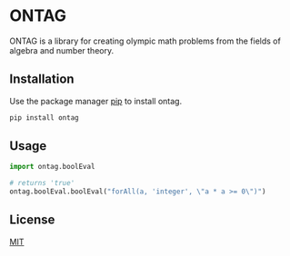 # ONTAG

ONTAG is a library for creating olympic math problems from the fields of algebra and number theory.

## Installation

Use the package manager [pip](https://pip.pypa.io/en/stable/) to install ontag.

```bash
pip install ontag
```

## Usage

```python
import ontag.boolEval

# returns 'true'
ontag.boolEval.boolEval("forAll(a, 'integer', \"a * a >= 0\")")
```
## License
[MIT](https://choosealicense.com/licenses/mit/)
